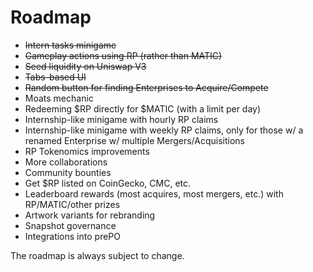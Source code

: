 # Roadmap

- ~~Intern tasks minigame~~
- ~~Gameplay actions using RP (rather than MATIC)~~
- ~~Seed liquidity on Uniswap V3~~
- ~~Tabs-based UI~~
- ~~Random button for finding Enterprises to Acquire/Compete~~
- Moats mechanic
- Redeeming $RP directly for $MATIC (with a limit per day)
- Internship-like minigame with hourly RP claims
- Internship-like minigame with weekly RP claims, only for those w/ a renamed Enterprise w/ multiple Mergers/Acquisitions
- RP Tokenomics improvements
- More collaborations
- Community bounties
- Get $RP listed on CoinGecko, CMC, etc.
- Leaderboard rewards (most acquires, most mergers, etc.) with RP/MATIC/other prizes
- Artwork variants for rebranding
- Snapshot governance
- Integrations into prePO

The roadmap is always subject to change.